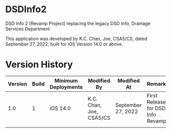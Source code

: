 # DSDInfo2
DSD Info 2 (Revamp Project) replacing the legacy DSD Info, Drainage Services Department  
  
This application was developed by K.C. Chan, Joe, CSA5/CS, dated September 27, 2022, built for iOS Version 14.0 or above.
  
# Version History
  
| Version | Build | Minimum Deployments | Modified By | Modified At | Remarks |
|---|---|---|---|---|---|
| 1.0 | 1 | iOS 14.0 | K.C. Chan, Joe, CSA5/CS | September 27, 2022 | First Release for DSD Info Revamp |
|   |   |   |   |   |   |

